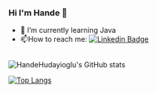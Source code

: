 ### Hi I'm Hande 👋 


- 🌱 I’m currently learning Java
- :mailbox:How to reach me: [![Linkedin Badge](https://img.shields.io/badge/-handehudayioglu-blue?style=flat&logo=Linkedin&logoColor=white)](https://www.linkedin.com/in/hande-h%C3%BCdayio%C4%9Flu-26917b245/)

<img src="https://komarev.com/ghpvc/?username=HandeHudayioglu&style=flat-square&color=blue" alt=""/>

![HandeHudayioglu's GitHub stats](https://github-readme-stats.vercel.app/api?username=HandeHudayioglu&show_icons=true&theme=radical)

[![Top Langs](https://github-readme-stats.vercel.app/api/top-langs/?username=HandeHudayioglu&layout=compact)](https://github.com/HandeHudayioglu/github-readme-stats)

